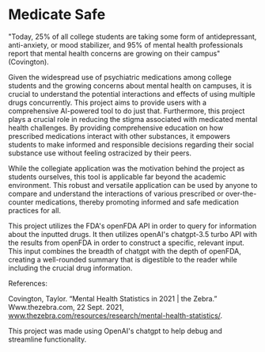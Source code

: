 # Medicate Safe


"Today, 25% of all college students are taking some form of antidepressant, anti-anxiety, or mood stabilizer, and 95% of mental health professionals report that mental health concerns are growing on their campus" (Covington).

Given the widespread use of psychiatric medications among college students and the growing concerns about mental health on campuses, it is crucial to understand the potential interactions and effects of using multiple drugs concurrently. This project aims to provide users with a comprehensive AI-powered tool to do just that. Furthermore, this project plays a crucial role in reducing the stigma associated with medicated mental health challenges. By providing comprehensive education on how prescribed medications interact with other substances, it empowers students to make informed and responsible decisions regarding their social substance use without feeling ostracized by their peers.

While the collegiate application was the motivation behind the project as students ourselves, this tool is applicable far beyond the academic environment. This robust and versatile application can be used by anyone to compare and understand the interactions of various prescribed or over-the-counter medications, thereby promoting informed and safe medication practices for all.



This project utilizes the FDA's openFDA API in order to query for information about the inputted drugs. It then utilizes openAI's chatgpt-3.5 turbo API with the results from openFDA in order to construct a specific, relevant input. This input combines the breadth of chatgpt with the depth of openFDA, creating a well-rounded summary that is digestible to the reader while including the crucial drug information. 


References:

Covington, Taylor. “Mental Health Statistics in 2021 | the Zebra.” Www.thezebra.com, 22 Sept. 2021, www.thezebra.com/resources/research/mental-health-statistics/.

This project was made using OpenAI's chatgpt to help debug and streamline functionality. 



